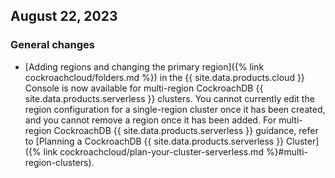 ## August 22, 2023

<h3 id="2023-08-16-general-changes"> General changes </h3>

- [Adding regions and changing the primary region]({% link cockroachcloud/folders.md %}) in the {{ site.data.products.cloud }} Console is now available for multi-region CockroachDB {{ site.data.products.serverless }} clusters. You cannot currently edit the region configuration for a single-region cluster once it has been created, and you cannot remove a region once it has been added. For multi-region CockroachDB {{ site.data.products.serverless }} guidance, refer to [Planning a CockroachDB {{ site.data.products.serverless }} Cluster]({% link cockroachcloud/plan-your-cluster-serverless.md %}#multi-region-clusters).